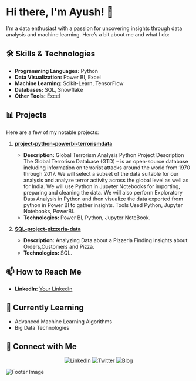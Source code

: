 # Hi there, I'm Ayush! 👋

I'm a data enthusiast with a passion for uncovering insights through data analysis and machine learning. Here’s a bit about me and what I do:

## 🛠️ Skills & Technologies
- **Programming Languages:** Python
- **Data Visualization:** Power BI, Excel
- **Machine Learning:** Scikit-Learn, TensorFlow
- **Databases:** SQL, Snowflake
- **Other Tools:** Excel

## 📊 Projects
Here are a few of my notable projects:

1. **[project-python-powerbi-terrorismdata](#)**
   - **Description:** Global Terrorism Analysis Python Project Description The Global Terrorism Database (GTD) – is an open-source database including information on terrorist attacks around the world from 1970 through 2017. We will select a subset of the data suitable for our analysis and analyze terror activity across the global level as well as for India. We will use Python in Jupyter Notebooks for importing, preparing and cleaning the data. We will also perform Exploratory Data Analysis in Python and then visualize the data exported from python in Power BI to gather insights. Tools Used Python, Jupyter Notebooks, PowerBI.
   - **Technologies:** Power BI, Python, Jupyter NoteBook.

2. **[SQL-project-pizzeria-data](https://github.com/ayushkawale4/SQL-project-pizzeria-data)**
   - **Description:** Analyzing Data about a Pizzeria Finding insights about Orders,Customers and Pizza.
   - **Technologies:** SQL.

## 📫 How to Reach Me
- **LinkedIn:** [Your LinkedIn](https://www.linkedin.com/in/ayushkawale/)

## 🌱 Currently Learning
- Advanced Machine Learning Algorithms
- Big Data Technologies


## 🔗 Connect with Me
<p align="center">
  <a href="https://linkedin.com/in/yourprofile"><img src="https://img.shields.io/badge/LinkedIn-Profile-blue" alt="LinkedIn"></a>
  <a href="https://twitter.com/yourprofile"><img src="https://img.shields.io/badge/Twitter-Profile-blue" alt="Twitter"></a>
  <a href="https://yourblog.com"><img src="https://img.shields.io/badge/Blog-Profile-blue" alt="Blog"></a>
</p>

![Footer Image](https://via.placeholder.com/1500x500.png?text=Thanks+for+visiting!)

